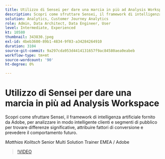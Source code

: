```yaml
---
title: Utilizzo di Sensei per dare una marcia in più ad Analysis Workspace
description: Scopri come sfruttare Sensei, il framework di intelligenza artificiale fornito da Adobe, per analizzare in modo intelligente clienti e segmenti di pubblico in ... (Le descrizioni devono essere comprese tra 60 e 160 caratteri)
solution: Analytics, Customer Journey Analytics
role: Admin, Data Architect, Data Engineer, User
level: Intermediate, Experienced
kt: 10580
thumbnail: 343830.jpeg
exl-id: 4beb3600-89b1-4834-9f03-a34284264910
duration: 3104
source-git-commit: 9a297cda953d4414131657f9ac84580aea0eabeb
workflow-type: tm+mt
source-wordcount: '90'
ht-degree: 0%

---
```


# Utilizzo di Sensei per dare una marcia in più ad Analysis Workspace

Scopri come sfruttare Sensei, il framework di intelligenza artificiale fornito da Adobe, per analizzare in modo intelligente clienti e segmenti di pubblico per trovare differenze significative, attribuire fattori di conversione e prevedere il comportamento futuro.

*Matthias Kolitsch* Senior Multi Solution Trainer EMEA / Adobe

>[!VIDEO](https://video.tv.adobe.com/v/343830/?quality=12&learn=on)
